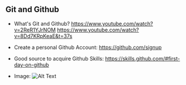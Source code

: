 
## Git and Github 
- What's Git and Github? 
https://www.youtube.com/watch?v=2ReR1YJrNOM
https://www.youtube.com/watch?v=8Dd7KRpKeaE&t=37s

- Create a personal Github Account:
https://github.com/signup

- Good source to acquire Github Skills:
https://skills.github.com/#first-day-on-github 

- Image:
![Alt Text](/images/photo.jpg)
